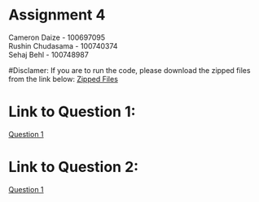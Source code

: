 # Assignment 4
Cameron Daize - 100697095 <br/>
Rushin Chudasama - 100740374 <br/>
Sehaj Behl - 100748987

#Disclamer: If you are to run the code, please download the zipped files from the link below:
[Zipped Files](/ZippedFiles)

# Link to Question 1:
[Question 1](/CompanyProject)

# Link to Question 2:
[Question 1](/Question_2)

